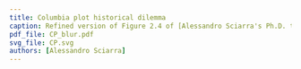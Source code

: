 ```yaml
---
title: Columbia plot historical dilemma
caption: Refined version of Figure 2.4 of [Alessandro Sciarra's Ph.D. thesis (2016)](https://github.com/AxelKrypton/PhD_Thesis/blob/main/Sciarra_Thesis_digital.pdf).
pdf_file: CP_blur.pdf
svg_file: CP.svg
authors: [Alessandro Sciarra]
---
```

